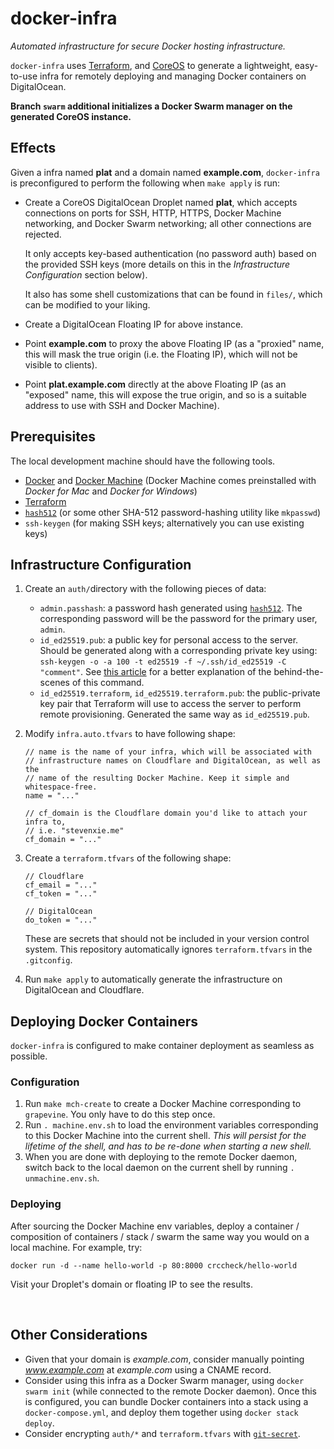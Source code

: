 # docker-infra

_Automated infrastructure for secure Docker hosting infrastructure._

`docker-infra` uses [Terraform](https://www.terraform.io), and
[CoreOS](https://coreos.com) to generate a lightweight, easy-to-use infra
for remotely deploying and managing Docker containers on DigitalOcean.

**Branch `swarm` additional initializes a Docker Swarm manager on the
generated CoreOS instance.**

## Effects

Given a infra named **plat** and a domain named **example.com**,
`docker-infra` is preconfigured to perform the following when `make apply` is
run:

- Create a CoreOS DigitalOcean Droplet named **plat**, which accepts connections
  on ports for SSH, HTTP, HTTPS, Docker Machine networking, and Docker Swarm
  networking; all other connections are rejected.

  It only accepts key-based authentication (no password auth)
  based on the provided SSH keys (more details on this in the _Infrastructure
  Configuration_ section below).

  It also has some shell customizations that can be found in `files/`, which
  can be modified to your liking.

- Create a DigitalOcean Floating IP for above instance.
- Point **example.com** to proxy the above Floating IP (as a "proxied" name,
  this will mask the true origin (i.e. the Floating IP), which will not be
  visible to clients).
- Point **plat.example.com** directly at the above Floating IP (as an "exposed"
  name, this will expose the true origin, and so is a suitable address to use
  with SSH and Docker Machine).

## Prerequisites

The local development machine should have the following tools.

- [Docker](https://www.docker.com) and
  [Docker Machine](https://docs.docker.com/machine/install-machine/) (Docker
  Machine comes preinstalled with _Docker for Mac_ and _Docker for Windows_)
- [Terraform](https://www.terraform.io)
- [`hash512`](https://github.com/steven-xie/hash512) (or some other SHA-512
  password-hashing utility like `mkpasswd`)
- `ssh-keygen` (for making SSH keys; alternatively you can use existing keys)

## Infrastructure Configuration

1. Create an `auth/`directory with the following pieces of data:
   - `admin.passhash`: a password hash generated using
     [`hash512`](https://github.com/steven-xie/hash512). The corresponding
     password will be the password for the primary user, `admin`.
   - `id_ed25519.pub`: a public key for personal access to the server. Should
     be generated along with a corresponding private key using:
     `ssh-keygen -o -a 100 -t ed25519 -f ~/.ssh/id_ed25519 -C "comment"`.
     See [this article](https://medium.com/risan/upgrade-your-ssh-key-to-ed25519-c6e8d60d3c54)
     for a better explanation of the behind-the-scenes of this command.
   - `id_ed25519.terraform`, `id_ed25519.terraform.pub`: the public-private
     key pair that Terraform will use to access the server to perform remote
     provisioning. Generated the same way as `id_ed25519.pub`.
2. Modify `infra.auto.tfvars` to have following shape:

   ```hcl
   // name is the name of your infra, which will be associated with
   // infrastructure names on Cloudflare and DigitalOcean, as well as the
   // name of the resulting Docker Machine. Keep it simple and whitespace-free.
   name = "..."

   // cf_domain is the Cloudflare domain you'd like to attach your infra to,
   // i.e. "stevenxie.me"
   cf_domain = "..."
   ```

3. Create a `terraform.tfvars` of the following shape:

   ```hcl
   // Cloudflare
   cf_email = "..."
   cf_token = "..."

   // DigitalOcean
   do_token = "..."
   ```

   These are secrets that should not be included in your version control system.
   This repository automatically ignores `terraform.tfvars` in the `.gitconfig`.

4. Run `make apply` to automatically generate the infrastructure on DigitalOcean
   and Cloudflare.

## Deploying Docker Containers

`docker-infra` is configured to make container deployment as seamless
as possible.

### Configuration

1. Run `make mch-create` to create a Docker Machine corresponding to
   `grapevine`. You only have to do this step once.
2. Run `. machine.env.sh` to load the environment variables corresponding
   to this Docker Machine into the current shell. _This will persist for the
   lifetime of the shell, and has to be re-done when starting a new shell._
3. When you are done with deploying to the remote Docker daemon, switch back
   to the local daemon on the current shell by running `. unmachine.env.sh`.

### Deploying

After sourcing the Docker Machine env variables, deploy a container /
composition of containers / stack / swarm the same way you would on a local
machine. For example, try:

```
docker run -d --name hello-world -p 80:8000 crccheck/hello-world
```

Visit your Droplet's domain or floating IP to see the results.

<br />

## Other Considerations

- Given that your domain is _example.com_, consider manually pointing
  _www.example.com_ at _example.com_ using a CNAME record.
- Consider using this infra as a Docker Swarm manager, using
  `docker swarm init` (while connected to the remote Docker daemon). Once this
  is configured, you can bundle Docker containers into a stack using a
  `docker-compose.yml`, and deploy them together using `docker stack deploy`.
- Consider encrypting `auth/*` and `terraform.tfvars` with
  [`git-secret`](http://git-secret.io).
